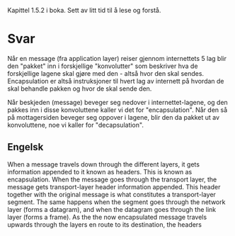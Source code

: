 Kapittel 1.5.2 i boka. Sett av litt tid til å lese og forstå. 

# Svar
Når en message (fra application layer) reiser gjennom internettets 5 lag blir den "pakket" inn i forskjellige "konvolutter" som beskriver hva de forskjellige lagene skal gjøre med den - altså hvor den skal sendes. Encapsulation er altså instruksjoner til hvert lag av internett på hvordan de skal behandle pakken og hvor de skal sende den. 

Når beskjeden (message) beveger seg nedover i internettet-lagene, og den pakkes inn i disse konvoluttene kaller vi det for "encapsulation". Når den så på mottagersiden beveger seg oppover i lagene, blir den da pakket ut av konvoluttene, noe vi kaller for "decapsulation".


## Engelsk

When a message travels down through the different layers, it gets information appended to it known as headers. This is known as encapsulation. When the message goes through the transport layer, the message gets transport-layer header information appended. This header together with the original message is what constitutes a transport-layer segment. The same happens when the segment goes through the network layer (forms a datagram), and when the datagram goes through the link layer (forms a frame). As the the now encapsulated message travels upwards through the layers en route to its destination, the headers 